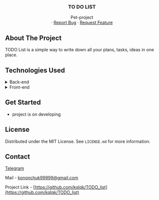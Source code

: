 <div align="center">
  <h3 align="center">TO DO LIST</h3>

  <p align="center">
    Pet-project
    <br />
    ·
    <a href="https://github.com/kqlqk/TODO_list/issues">Report Bug</a>
    ·
    <a href="https://github.com/kqlqk/TODO_list/issues">Request Feature</a>
  </p>
</div>

## About The Project
TODO List is a simple way to write down all your plans, tasks, ideas in one place.


## Technologies Used
<details>
  <summary>Back-end</summary>
  <ol>
    <li><a href="https://hibernate.org/">Hibernate</a></li>
    <li><a href="https://www.oracle.com/java/">Java</a></li>
    <li><a href="https://junit.org/junit5/">JUnit</a></li>
    <li><a href="https://maven.apache.org/">Maven</a></li>
    <li><a href="#getting-started">Spring</a>
      <ul>
        <li><a href="https://spring.io/projects/spring-boot">Spring boot</a></li>
        <li><a href="https://spring.io/projects/spring-data">Spring data</a></li>
        <li><a href="https://spring.io/projects/spring-framework">Spring framework</a></li>
        <li><a href="https://spring.io/projects/spring-security">Spring security</a></li>
        <li><a href="https://spring.io/projects/spring-boot">Spring web</a></li>
      </ul>
    </li>
    <li><a href="https://www.thymeleaf.org/">ThymeLeaf</a></li>
    <li><a href="https://tomcat.apache.org/">TomCat</a></li>
  </ol>
</details>

<details>
  <summary>Front-end</summary>
  <ol>
    <li><a href="https://getbootstrap.com/">Bootstrap</a></li>
    <li><a href="https://html.com/">HTML</a></li>
  </ol>
</details>


## Get Started
* project is on developing


## License
Distributed under the MIT License. See `LICENSE.md` for more information.


## Contact
[Telegram](https://t.me/kqlqk)

Mail - kononchuk99999@gmail.com

Project Link - [https://github.com/kqlqk/TODO_list](https://github.com/kqlqk/TODO_list)
